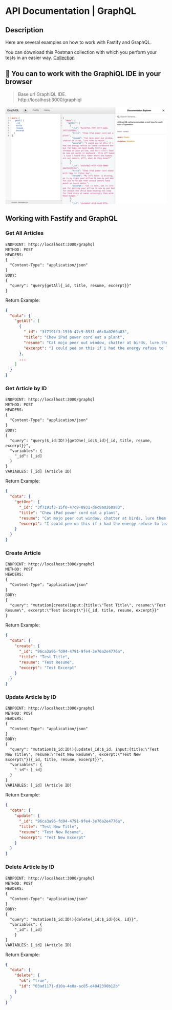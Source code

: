 # API Documentation | GraphQL

## Description

Here are several examples on how to work with Fastify and GraphQL.

You can download this Postman collection with which you perform your tests in an easier way. [Collection](docs/api/postman-collection-graphql.json)

## 🔮 You can to work with the GraphiQL IDE in your browser

> Base url GraphiQL IDE. \
  http://localhost:3000/graphiql

![graphiql](../../assets/graphiql.png)

## Working with Fastify and GraphQL

### Get All Articles

```any
ENDPOINT: http://localhost:3000/graphql
METHOD: POST
HEADERS: 
{
  "Content-Type": "application/json" 
}
BODY:
{
  "query": "query{getAll{_id, title, resume, excerpt}}"
}
```
Return Example:
```json
{
  "data": {
    "getAll": [
      {
        "_id": "3f7191f3-15f0-47c9-8931-d6c8a0260a83",
        "title": "Chew iPad power cord eat a plant",
        "resume": "Cat mojo peer out window, chatter at birds, lure them to mouth.",
        "excerpt": "I could pee on this if i had the energy refuse to leave cardboard box but fat baby cat best buddy little guy throwup on your pillow, and hiiiiiiiiii feed me now cat walks in keyboard . Bite off human´s toes i heard this rumor where the humans are our owners, pfft, what do they know?!"
      },
      ...
    ]
  }
}
```

### Get Article by ID

```any
ENDPOINT: http://localhost:3000/graphql
METHOD: POST
HEADERS: 
{
  "Content-Type": "application/json" 
}
BODY:
{
  "query": "query($_id:ID!){getOne(_id:$_id){_id, title, resume, excerpt}}",
  "variables": {
    "_id": [_id]
  }
}
VARIABLES: [_id] (Article ID)
```
Return Example:
```json
{
  "data": {
    "getOne": {
      "_id": "3f7191f3-15f0-47c9-8931-d6c8a0260a83",
      "title": "Chew iPad power cord eat a plant",
      "resume": "Cat mojo peer out window, chatter at birds, lure them to mouth.",
      "excerpt": "I could pee on this if i had the energy refuse to leave cardboard box but fat baby cat best buddy little guy throwup on your pillow, and hiiiiiiiiii feed me now cat walks in keyboard . Bite off human´s toes i heard this rumor where the humans are our owners, pfft, what do they know?!"
    }
  }
}
```

### Create Article
```any
ENDPOINT: http://localhost:3000/graphql
METHOD: POST
HEADERS: 
{
  "Content-Type": "application/json" 
}
BODY: 
{
  "query": "mutation{create(input:{title:\"Test Title\", resume:\"Test Resume\", excerpt:\"Test Excerpt\"}){_id, title, resume, excerpt}}"
}
```
Return Example:
```json
{
  "data": {
    "create": {
      "_id": "96ca3a96-fd94-4791-9fe4-3e76a2e4776a",
      "title": "Test Title",
      "resume": "Test Resume",
      "excerpt": "Test Excerpt"
    }
  }
}
```

### Update Article by ID
```any
ENDPOINT: http://localhost:3000/graphql
METHOD: POST
HEADERS: 
{
  "Content-Type": "application/json" 
}
BODY: 
{
  "query": "mutation($_id:ID!){update(_id:$_id, input:{title:\"Test New Title\", resume:\"Test New Resume\", excerpt:\"Test New Excerpt\"}){_id, title, resume, excerpt}}",
  "variables": {
    "_id": [_id]
  }
}
VARIABLES: [_id] (Article ID)
```
Return Example:
```json
{
  "data": {
    "update": {
      "_id": "96ca3a96-fd94-4791-9fe4-3e76a2e4776a",
      "title": "Test New Title",
      "resume": "Test New Resume",
      "excerpt": "Test New Excerpt"
    }
  }
}
```

### Delete Article by ID
```any
ENDPOINT: http://localhost:3000/graphql
METHOD: POST
HEADERS: 
{
  "Content-Type": "application/json" 
}
BODY: 
{
  "query": "mutation($_id:ID!){delete(_id:$_id){ok, id}}",
  "variables": {
    "_id": [_id]
	}
}
VARIABLES: [_id] (Article ID)
```
Return Example:
```json
{
  "data": {
    "delete": {
      "ok": "true",
      "id": "03ad1171-d10a-4e0a-ac85-e4842390b12b"
    }
  }
}
```